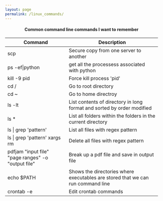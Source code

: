 ```yaml
---
layout: page
permalink: /linux_commands/
---
```


<center> <h4> Common command line commands I want to remember</h4> </center>


| Command      | Description |
| ----------- | ----------- |
| scp | Secure copy from one server to another |
| ps -ef&#124;python| get all the processess associated with python|
| kill -9 pid| Force kill process 'pid'|
| cd /| Go to root directory|
| cd ~| Go to home directroy|
| ls -lt| List contents of directory in long format and sorted by order modified |
| ls * | List all folders within the folders in the current directory |
| ls &#124; grep 'pattern'| List all files with regex pattern|
| ls &#124; grep 'pattern' xargs rm | Delete all files with regex pattern|
| pdfjam "input file" "page ranges" -o "output file"| Break up a pdf file and save in output file |
| echo $PATH| Shows the directories where executables are stored that we can run command line|
| crontab -e| Edit crontab commands|

